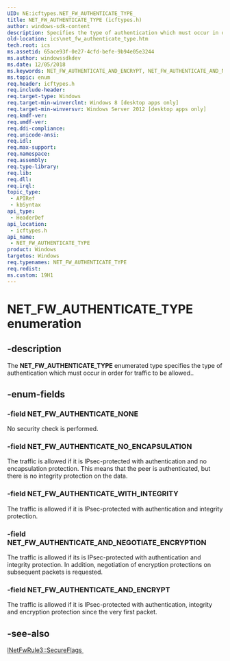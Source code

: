 ```yaml
---
UID: NE:icftypes.NET_FW_AUTHENTICATE_TYPE_
title: NET_FW_AUTHENTICATE_TYPE (icftypes.h)
author: windows-sdk-content
description: Specifies the type of authentication which must occur in order for traffic to be allowed.
old-location: ics\net_fw_authenticate_type.htm
tech.root: ics
ms.assetid: 65ace93f-0e27-4cfd-befe-9b94e05e3244
ms.author: windowssdkdev
ms.date: 12/05/2018
ms.keywords: NET_FW_AUTHENTICATE_AND_ENCRYPT, NET_FW_AUTHENTICATE_AND_NEGOTIATE_ENCRYPTION, NET_FW_AUTHENTICATE_NONE, NET_FW_AUTHENTICATE_NO_ENCAPSULATION, NET_FW_AUTHENTICATE_TYPE, NET_FW_AUTHENTICATE_TYPE enumeration [ICS/ICF], NET_FW_AUTHENTICATE_WITH_INTEGRITY, icftypes/NET_FW_AUTHENTICATE_AND_ENCRYPT, icftypes/NET_FW_AUTHENTICATE_AND_NEGOTIATE_ENCRYPTION, icftypes/NET_FW_AUTHENTICATE_NONE, icftypes/NET_FW_AUTHENTICATE_NO_ENCAPSULATION, icftypes/NET_FW_AUTHENTICATE_TYPE, icftypes/NET_FW_AUTHENTICATE_WITH_INTEGRITY, ics.net_fw_authenticate_type
ms.topic: enum
req.header: icftypes.h
req.include-header: 
req.target-type: Windows
req.target-min-winverclnt: Windows 8 [desktop apps only]
req.target-min-winversvr: Windows Server 2012 [desktop apps only]
req.kmdf-ver: 
req.umdf-ver: 
req.ddi-compliance: 
req.unicode-ansi: 
req.idl: 
req.max-support: 
req.namespace: 
req.assembly: 
req.type-library: 
req.lib: 
req.dll: 
req.irql: 
topic_type:
 - APIRef
 - kbSyntax
api_type:
 - HeaderDef
api_location:
 - icftypes.h
api_name:
 - NET_FW_AUTHENTICATE_TYPE
product: Windows
targetos: Windows
req.typenames: NET_FW_AUTHENTICATE_TYPE
req.redist: 
ms.custom: 19H1
---
```


# NET_FW_AUTHENTICATE_TYPE enumeration


## -description


The <b>NET_FW_AUTHENTICATE_TYPE</b> enumerated type specifies the type of authentication which must occur in order for traffic to be allowed..


## -enum-fields




### -field NET_FW_AUTHENTICATE_NONE

No security check is performed.


### -field NET_FW_AUTHENTICATE_NO_ENCAPSULATION

The traffic is allowed if it is IPsec-protected with authentication and no encapsulation protection. This means that the peer is authenticated, but there is no integrity protection on the data.


### -field NET_FW_AUTHENTICATE_WITH_INTEGRITY

The traffic is allowed if it is IPsec-protected with authentication and integrity protection.


### -field NET_FW_AUTHENTICATE_AND_NEGOTIATE_ENCRYPTION

The traffic is allowed if its is IPsec-protected with authentication and integrity protection. In addition, negotiation of encryption protections on subsequent packets is requested.


### -field NET_FW_AUTHENTICATE_AND_ENCRYPT

The traffic is allowed if it is IPsec-protected with authentication, integrity and encryption protection since the very first packet. 


## -see-also




<a href="https://docs.microsoft.com/previous-versions/windows/desktop/api/netfw/nf-netfw-inetfwrule3-get_secureflags">INetFwRule3::SecureFlags </a>
 

 

